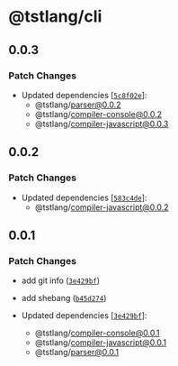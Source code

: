 # @tstlang/cli

## 0.0.3

### Patch Changes

-   Updated dependencies [[`5c8f02e`](https://github.com/ghostdevv/tst/commit/5c8f02ebac7d655ab771d1bf19f995c26cb9f29f)]:
    -   @tstlang/parser@0.0.2
    -   @tstlang/compiler-console@0.0.2
    -   @tstlang/compiler-javascript@0.0.3

## 0.0.2

### Patch Changes

-   Updated dependencies [[`583c4de`](https://github.com/ghostdevv/tst/commit/583c4de2d468c929d5d7d9dafa8eef2064568d0e)]:
    -   @tstlang/compiler-javascript@0.0.2

## 0.0.1

### Patch Changes

-   add git info ([`3e429bf`](https://github.com/ghostdevv/tst/commit/3e429bf60a5688cf05579e0defea38cdde22cfd2))

*   add shebang ([`b45d274`](https://github.com/ghostdevv/tst/commit/b45d274bb3cd00685ea67cb754ab2e95fd1481f5))

*   Updated dependencies [[`3e429bf`](https://github.com/ghostdevv/tst/commit/3e429bf60a5688cf05579e0defea38cdde22cfd2)]:
    -   @tstlang/compiler-console@0.0.1
    -   @tstlang/compiler-javascript@0.0.1
    -   @tstlang/parser@0.0.1
